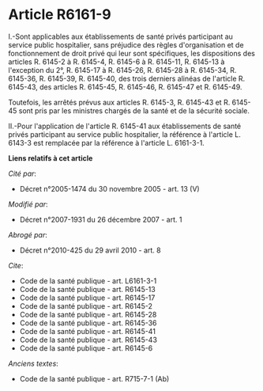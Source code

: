 # Article R6161-9

I.-Sont applicables aux établissements de santé privés participant au service public hospitalier, sans préjudice des règles
d'organisation et de fonctionnement de droit privé qui leur sont spécifiques, les dispositions des articles R. 6145-2 à R.
6145-4, 
R. 6145-6 à R. 6145-11, R. 6145-13 à l'exception du 2°, R. 6145-17 à R. 6145-26, R. 6145-28 à R. 6145-34, R. 6145-36, R.
6145-39, R. 6145-40, des trois derniers alinéas de l'article R. 6145-43, des articles R. 6145-45, R. 6145-46, R. 6145-47 et
R. 6145-49. 

Toutefois, les arrêtés prévus aux articles R. 6145-3, R. 6145-43 et R. 6145-45 sont pris par les ministres chargés de la
santé et de la sécurité sociale. 

II.-Pour l'application de l'article R. 6145-41 aux établissements de santé privés participant au service public hospitalier,
la référence à l'article L. 6143-3 est remplacée par la référence à l'article L. 6161-3-1.

**Liens relatifs à cet article**

_Cité par_:

  - Décret n°2005-1474 du 30 novembre 2005 - art. 13 (V)

_Modifié par_:

  - Décret n°2007-1931 du 26 décembre 2007 - art. 1

_Abrogé par_:

  - Décret n°2010-425 du 29 avril 2010 - art. 8

_Cite_:

  - Code de la santé publique - art. L6161-3-1
  - Code de la santé publique - art. R6145-13
  - Code de la santé publique - art. R6145-17
  - Code de la santé publique - art. R6145-2
  - Code de la santé publique - art. R6145-28
  - Code de la santé publique - art. R6145-36
  - Code de la santé publique - art. R6145-41
  - Code de la santé publique - art. R6145-43
  - Code de la santé publique - art. R6145-6

_Anciens textes_:

  - Code de la santé publique - art. R715-7-1 (Ab)

